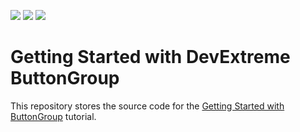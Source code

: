 <!-- default badges list -->
![](https://img.shields.io/endpoint?url=https://codecentral.devexpress.com/api/v1/VersionRange/309616768/20.2.3%2B)
[![](https://img.shields.io/badge/Open_in_DevExpress_Support_Center-FF7200?style=flat-square&logo=DevExpress&logoColor=white)](https://supportcenter.devexpress.com/ticket/details/T945766)
[![](https://img.shields.io/badge/📖_How_to_use_DevExpress_Examples-e9f6fc?style=flat-square)](https://docs.devexpress.com/GeneralInformation/403183)
<!-- default badges end -->
# Getting Started with DevExtreme ButtonGroup

This repository stores the source code for the [Getting Started with ButtonGroup](https://js.devexpress.com/Documentation/Guide/UI_Components/ButtonGroup/Getting_Started_with_ButtonGroup/) tutorial.
